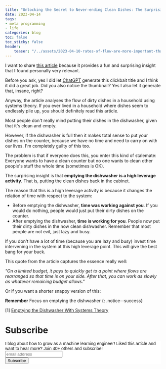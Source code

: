 ```yaml
---
title: "Unlocking the Secret to Never-ending Clean Dishes: The Surprising Systems Theory Approach You Need to Know!"
date: 2023-04-14
tags:
- meta programming
- life
categories: blog
toc: false
toc_sticky: false
header:
    teaser: "/../assets/2023-04-10-rates-of-flow-are-more-important-than-current-counts/thumbnail.png"
---
```

<!-- ctrl + alt + v -->

I want to share [this article](https://two-wrongs.com/emptying-the-dishwasher-with-systems-theory.html) because it provides a fun and surprising insight that I found personally very relevant. 

Before you ask, yes I did let [ChatGPT](https://chat.openai.com/) generate this clickbait title and I think it did a great job. Did you also notice the thumbnail? Yes I also let it generate that, insane, right? 

Anyway, the article analyses the flow of dirty dishes in a household using systems theory. If you ever lived in a household where dishes seem to endlessly pile up, you should definitely read this article. 

Most people don't really mind putting their dishes in the dishwasher, given that it's clean and empty. 

However, if the dishwasher is full then it makes total sense to put your dishes on the counter, because we have no time and need to carry on with our lives. I'm completely guilty of this too. 

The problem is that if everyone does this, you enter this kind of stalemate: Everyone wants to have a clean counter but no one wants to clean other people's stuff the whole time (sometimes is OK). 

The surprising insight is that **emptying the dishwasher is a high leverage activity**. That is, putting the clean dishes back in the cabinet.

The reason that this is a high leverage activity is because it changes the relation of time with respect to the system:

* Before emptying the dishwasher, **time was working against you**. If you would do nothing, people would just put their dirty dishes on the counter. 
* After emptying the dishwasher, **time is working for you**. People now put their dirty dishes in the now clean dishwasher. Remember that most people are not evil, just lazy and busy.

If you don't have a lot of time (because you are lazy and busy) invest time intervening in the system at this high leverage point. This will give the best bang for your buck.

This quote from the article captures the essence really well: 

*"On a limited budget, it pays to quickly get to a point where flows are rearranged so that time is on your side. After that, you can work as slowly as whatever remaining budget allows."*

Or if you want a shorter snappy version of this: 

**Remember** Focus on emptying the dishwasher 
{: .notice--success}


[1] [Emptying the Dishwasher With Systems Theory](https://two-wrongs.com/emptying-the-dishwasher-with-systems-theory.html)

<!-- an oil panting of a stack of dirty dishes on a table in the style of warm expressionist artstation high quality -->

# Subscribe
<!-- Begin Mailchimp Signup Form -->
<link href="//cdn-images.mailchimp.com/embedcode/horizontal-slim-10_7.css" rel="stylesheet" type="text/css">
<style type="text/css">
#mc_embed_signup{background:#fff; clear:left; font:14px Helvetica,Arial,sans-serif; width:100%;}
/* Add your own Mailchimp form style overrides in your site stylesheet or in this style block.
    We recommend moving this block and the preceding CSS link to the HEAD of your HTML file. */
</style>
<div id="mc_embed_signup">
<form action="https://gmail.us3.list-manage.com/subscribe/post?u=92fe86c389878585bc87837e8&amp;id=50543deff9" method="post" id="mc-embedded-subscribe-form" name="mc-embedded-subscribe-form" class="validate" target="_blank" novalidate>
    <div id="mc_embed_signup_scroll">
<label for="mce-EMAIL">I blog about how to grow as a machine learning engineer! Liked this article and want to hear more? Join 40+ others and subscribe!</label>
<input type="email" value="" name="EMAIL" class="email" id="mce-EMAIL" placeholder="email address" required>
    <!-- real people should not fill this in and expect good things - do not remove this or risk form bot signups-->
    <div style="position: absolute; left: -5000px;" aria-hidden="true"><input type="text" name="b_92fe86c389878585bc87837e8_50543deff9" tabindex="-1" value=""></div>
    <div class="clear"><input type="submit" value="Subscribe" name="subscribe" id="mc-embedded-subscribe" class="button"></div>
    </div>
</form>
</div>
<!--End mc_embed_signup-->
    
